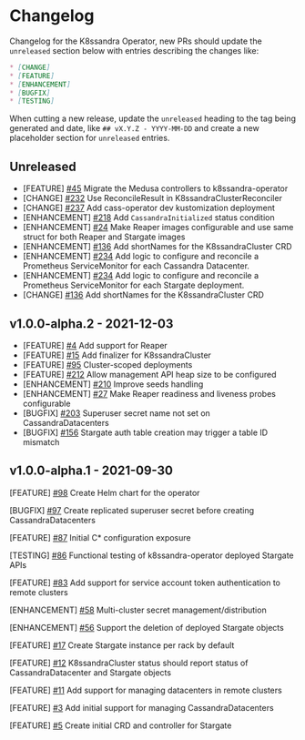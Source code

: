# Changelog

Changelog for the K8ssandra Operator, new PRs should update the `unreleased` section below with entries describing the changes like:

```markdown
* [CHANGE]
* [FEATURE]
* [ENHANCEMENT]
* [BUGFIX]
* [TESTING]
```

When cutting a new release, update the `unreleased` heading to the tag being generated and date, like `## vX.Y.Z - YYYY-MM-DD` and create a new placeholder section for  `unreleased` entries.

## Unreleased
* [FEATURE] [#45](https://github.com/k8ssandra/k8ssandra-operator/issues/45) Migrate the Medusa controllers to k8ssandra-operator
* [CHANGE] [#232](https://github.com/k8ssandra/k8ssandra-operator/issues/232) Use ReconcileResult in K8ssandraClusterReconciler
* [CHANGE] [#237](https://github.com/k8ssandra/k8ssandra-operator/issues/237) Add cass-operator dev kustomization deployment
* [ENHANCEMENT] [#218](https://github.com/k8ssandra/k8ssandra-operator/issues/218) Add `CassandraInitialized` status condition
* [ENHANCEMENT] [#24](https://github.com/k8ssandra/k8ssandra-operator/issues/24) Make Reaper images configurable and
  use same struct for both Reaper and Stargate images
* [ENHANCEMENT] [#136](https://github.com/k8ssandra/k8ssandra-operator/issues/136) Add shortNames for the K8ssandraCluster CRD
* [ENHANCEMENT] [#234](https://github.com/k8ssandra/k8ssandra-operator/issues/234) Add logic to configure and reconcile a Prometheus ServiceMonitor for each Cassandra Datacenter.
* [ENHANCEMENT] [#234](https://github.com/k8ssandra/k8ssandra-operator/issues/234) Add logic to configure and reconcile a Prometheus ServiceMonitor for each Stargate deployment.
* [CHANGE] [#136](https://github.com/k8ssandra/k8ssandra-operator/issues/136) Add shortNames for the K8ssandraCluster CRD

## v1.0.0-alpha.2 - 2021-12-03

* [FEATURE] [#4](https://github.com/k8ssandra/k8ssandra-operator/issues/4) Add support for Reaper
* [FEATURE] [#15](https://github.com/k8ssandra/k8ssandra-operator/pull/15) Add finalizer for K8ssandraCluster
* [FEATURE] [#95](https://github.com/k8ssandra/k8ssandra-operator/issues/95) Cluster-scoped deployments
* [FEATURE] [#212](https://github.com/k8ssandra/k8ssandra-operator/issues/212) Allow management API heap size to be configured
* [ENHANCEMENT] [#210](https://github.com/k8ssandra/k8ssandra-operator/issues/210) Improve seeds handling
* [ENHANCEMENT] [#27](https://github.com/k8ssandra/k8ssandra-operator/issues/27) Make Reaper readiness and liveness 
  probes configurable
* [BUGFIX] [#203](https://github.com/k8ssandra/k8ssandra-operator/issues/203) Superuser secret name not set on CassandraDatacenters
* [BUGFIX] [#156](https://github.com/k8ssandra/k8ssandra-operator/issues/156) Stargate auth table creation may trigger a table ID mismatch

## v1.0.0-alpha.1 - 2021-09-30

[FEATURE] [#98](https://github.com/k8ssandra/k8ssandra-operator/issues/98) Create Helm chart for the operator

[BUGFIX] [#97](https://github.com/k8ssandra/k8ssandra-operator/issues/97) Create replicated superuser secret before creating CassandraDatacenters

[FEATURE] [#87](https://github.com/k8ssandra/k8ssandra-operator/issues/87) Initial C* configuration exposure

[TESTING] [#86](https://github.com/k8ssandra/k8ssandra-operator/issues/86) Functional testing of k8ssandra-operator deployed Stargate APIs

[FEATURE] [#83](https://github.com/k8ssandra/k8ssandra-operator/issues/83) Add support for service account token authentication to remote clusters

[ENHANCEMENT] [#58](https://github.com/k8ssandra/k8ssandra-operator/issues/58) Multi-cluster secret management/distribution

[ENHANCEMENT] [#56](https://github.com/k8ssandra/k8ssandra-operator/issues/56) Support the deletion of deployed Stargate objects

[FEATURE] [#17](https://github.com/k8ssandra/k8ssandra-operator/issues/17) Create Stargate instance per rack by default

[FEATURE] [#12](https://github.com/k8ssandra/k8ssandra-operator/issues/12) K8ssandraCluster status should report status of CassandraDatacenter and Stargate objects

[FEATURE] [#11](https://github.com/k8ssandra/k8ssandra-operator/issues/11) Add support for managing datacenters in remote clusters

[FEATURE] [#3](https://github.com/k8ssandra/k8ssandra-operator/issues/3) Add initial support for managing CassandraDatacenters

[FEATURE] [#5](https://github.com/k8ssandra/k8ssandra-operator/issues/5) Create initial CRD and controller for Stargate
